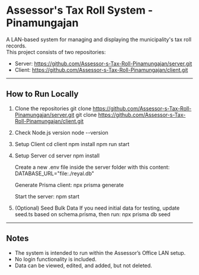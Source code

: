 Assessor's Tax Roll System - Pinamungajan
=========================================

A LAN-based system for managing and displaying the municipality's tax roll records.  
This project consists of two repositories:

- Server: https://github.com/Assessor-s-Tax-Roll-Pinamungajan/server.git
- Client: https://github.com/Assessor-s-Tax-Roll-Pinamungajan/client.git

------------------------------------------------------------

How to Run Locally
------------------

1. Clone the repositories
   git clone https://github.com/Assessor-s-Tax-Roll-Pinamungajan/server.git
   git clone https://github.com/Assessor-s-Tax-Roll-Pinamungajan/client.git

2. Check Node.js version
   node --version

3. Setup Client
   cd client
   npm install
   npm run start

4. Setup Server
   cd server
   npm install

   Create a new .env file inside the server folder with this content:
   DATABASE_URL="file:./reyal.db"

   Generate Prisma client:
   npx prisma generate

   Start the server:
   npm start

5. (Optional) Seed Bulk Data
   If you need initial data for testing, update seed.ts based on schema.prisma, then run:
   npx prisma db seed

------------------------------------------------------------

Notes
-----
- The system is intended to run within the Assessor’s Office LAN setup.
- No login functionality is included.
- Data can be viewed, edited, and added, but not deleted.

